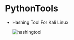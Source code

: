 # PythonTools
- Hashing Tool For Kali Linux
  
  ![hashingtool](https://github.com/Blackhorseteams/PythonTools/assets/129605548/503f2e88-12d6-46a5-a3da-34c448383390)
